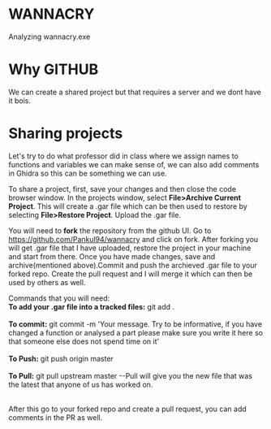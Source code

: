 # WANNACRY
Analyzing wannacry.exe

# Why GITHUB
We can create a shared project but that requires a server and we dont have it bois.

# Sharing projects
Let's try to do what professor did in class where we assign names to functions and variables we can make sense of, we can also add comments in Ghidra so this can be something we can use. 

To share a project, first, save your changes and then close the code browser window. In the projects window, select **File>Archive Current Project**. This will create a .gar file which can be then used to restore by selecting **File>Restore Project**. Upload the .gar file.

You will need to **fork** the repository from the github UI. Go to https://github.com/Pankul94/wannacry and click on fork.
After forking you will get .gar file that I have uploaded, restore the project in your machine and start from there. Once you have made changes, save and archive(mentioned above).Commit and push the archieved .gar file to your forked repo. Create the pull request and I will merge it which can then be used by others as well.

Commands that you will need:<br>
**To add your .gar file into a tracked files:** git add . <br><br>
**To commit:** git commit -m 'Your message. Try to be informative, if you have changed a function or analysed a part please make sure you                               write it here so that someone else does not spend time on it'<br><br>
**To Push:** git push origin master<br><br>
**To Pull:** git pull upstream master --Pull will give you the new file that was the latest that anyone of us has worked on.<br><br>

After this go to your forked repo and create a pull request, you can add comments in the PR as well.


